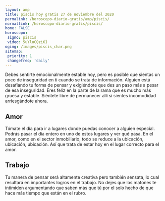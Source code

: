 ```yaml
---
layout: amp
title: piscis hoy gratis 27 de noviembre del 2020 
permalink: /horoscopo-diario-gratis/amp/piscis/
normallink: /horoscopo-diario-gratis/piscis/
home: FALSE
horoscopo:
 signo: piscis
 video: 5uYluCQzi6I
ogimg: /images/piscis_char.png
sitemap:
 priority: 1
 changefreq: 'daily'
---
```



Debes sentirte emocionalmente estable hoy, pero es posible que sientas un poco de inseguridad en ti cuando se trata de información. Alguien está desafiando tu forma de pensar y exigiéndote que des un paso más a pesar de esa inseguridad. Eres feliz en la parte de la rama que es mucho más gruesa y estable. Siéntete libre de permanecer allí si sientes incomodidad arriesgándote ahora.

## Amor

Tómate el día para ir a lugares donde puedas conocer a alguien especial. Podrás pasar el día entero en uno de estos lugares y ver qué pasa. En el amor, como en el sector inmobiliario, todo se reduce a la ubicación, ubicación, ubicación. Así que trata de estar hoy en el lugar correcto para el amor.

## Trabajo

Tu manera de pensar será altamente creativa pero también sensata, lo cual resultará en importantes logros en el trabajo. No dejes que los matones te intimiden argumentando que saben más que tú por el solo hecho de que hace más tiempo que están en el rubro.